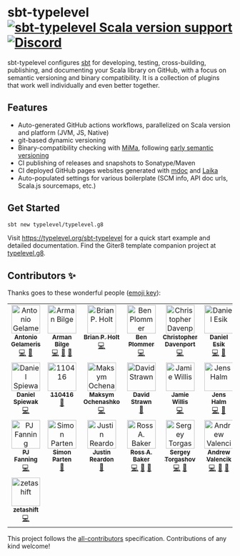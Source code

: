 # sbt-typelevel [![sbt-typelevel Scala version support](https://index.scala-lang.org/typelevel/sbt-typelevel/sbt-typelevel/latest-by-scala-version.svg?targetType=Sbt)](https://index.scala-lang.org/typelevel/sbt-typelevel/sbt-typelevel) [![Discord](https://img.shields.io/discord/632277896739946517.svg?label=&logo=discord&logoColor=ffffff&color=404244&labelColor=6A7EC2)](https://discord.gg/D7wY3aH7BQ)

sbt-typelevel configures [sbt](https://www.scala-sbt.org/) for developing, testing, cross-building, publishing, and documenting your Scala library on GitHub, with a focus on semantic versioning and binary compatibility. It is a collection of plugins that work well individually and even better together.

## Features

- Auto-generated GitHub actions workflows, parallelized on Scala version and platform (JVM, JS, Native)
- git-based dynamic versioning
- Binary-compatibility checking with [MiMa](https://github.com/lightbend/mima), following [early semantic versioning](https://www.scala-lang.org/blog/2021/02/16/preventing-version-conflicts-with-versionscheme.html#early-semver-and-sbt-version-policy)
- CI publishing of releases and snapshots to Sonatype/Maven
- CI deployed GitHub pages websites generated with [mdoc](https://github.com/scalameta/mdoc/) and [Laika](https://github.com/planet42/laika)
- Auto-populated settings for various boilerplate (SCM info, API doc urls, Scala.js sourcemaps, etc.)

## Get Started

```sh
sbt new typelevel/typelevel.g8
```

Visit https://typelevel.org/sbt-typelevel for a quick start example and detailed documentation.
Find the Giter8 template companion project at [typelevel.g8](https://github.com/typelevel/typelevel.g8).

## Contributors ✨

Thanks goes to these wonderful people ([emoji key](https://allcontributors.org/docs/en/emoji-key)):

<!-- ALL-CONTRIBUTORS-LIST:START - Do not remove or modify this section -->
<!-- prettier-ignore-start -->
<!-- markdownlint-disable -->
<table>
  <tbody>
    <tr>
      <td align="center" valign="top" width="14.28%"><a href="https://toniogela.dev/"><img src="https://avatars.githubusercontent.com/u/41690956?v=4?s=64" width="64px;" alt="Antonio Gelameris"/><br /><sub><b>Antonio Gelameris</b></sub></a><br /><a href="https://github.com/typelevel/sbt-typelevel/commits?author=TonioGela" title="Code">💻</a> <a href="https://github.com/typelevel/sbt-typelevel/pulls?q=is%3Apr+reviewed-by%3ATonioGela" title="Reviewed Pull Requests">👀</a></td>
      <td align="center" valign="top" width="14.28%"><a href="https://github.com/armanbilge"><img src="https://avatars.githubusercontent.com/u/3119428?v=4?s=64" width="64px;" alt="Arman Bilge"/><br /><sub><b>Arman Bilge</b></sub></a><br /><a href="https://github.com/typelevel/sbt-typelevel/commits?author=armanbilge" title="Code">💻</a> <a href="https://github.com/typelevel/sbt-typelevel/pulls?q=is%3Apr+reviewed-by%3Aarmanbilge" title="Reviewed Pull Requests">👀</a> <a href="https://github.com/typelevel/sbt-typelevel/commits?author=armanbilge" title="Documentation">📖</a></td>
      <td align="center" valign="top" width="14.28%"><a href="https://www.planetholt.com/"><img src="https://avatars.githubusercontent.com/u/1455476?v=4?s=64" width="64px;" alt="Brian P. Holt"/><br /><sub><b>Brian P. Holt</b></sub></a><br /><a href="https://github.com/typelevel/sbt-typelevel/commits?author=bpholt" title="Code">💻</a></td>
      <td align="center" valign="top" width="14.28%"><a href="https://github.com/bplommer"><img src="https://avatars.githubusercontent.com/u/8990749?v=4?s=64" width="64px;" alt="Ben Plommer"/><br /><sub><b>Ben Plommer</b></sub></a><br /><a href="https://github.com/typelevel/sbt-typelevel/commits?author=bplommer" title="Code">💻</a></td>
      <td align="center" valign="top" width="14.28%"><a href="https://christopherdavenport.github.io/sonatype-stats/"><img src="https://avatars.githubusercontent.com/u/10272700?v=4?s=64" width="64px;" alt="Christopher Davenport"/><br /><sub><b>Christopher Davenport</b></sub></a><br /><a href="https://github.com/typelevel/sbt-typelevel/commits?author=ChristopherDavenport" title="Code">💻</a></td>
      <td align="center" valign="top" width="14.28%"><a href="https://indieweb.social/@danicheg"><img src="https://avatars.githubusercontent.com/u/19841757?v=4?s=64" width="64px;" alt="Daniel Esik"/><br /><sub><b>Daniel Esik</b></sub></a><br /><a href="https://github.com/typelevel/sbt-typelevel/commits?author=danicheg" title="Code">💻</a> <a href="https://github.com/typelevel/sbt-typelevel/commits?author=danicheg" title="Documentation">📖</a></td>
      <td align="center" valign="top" width="14.28%"><a href="https://dgregory.dev/"><img src="https://avatars.githubusercontent.com/u/2992938?v=4?s=64" width="64px;" alt="David Gregory"/><br /><sub><b>David Gregory</b></sub></a><br /><a href="https://github.com/typelevel/sbt-typelevel/commits?author=DavidGregory084" title="Code">💻</a> <a href="https://github.com/typelevel/sbt-typelevel/pulls?q=is%3Apr+reviewed-by%3ADavidGregory084" title="Reviewed Pull Requests">👀</a></td>
    </tr>
    <tr>
      <td align="center" valign="top" width="14.28%"><a href="https://github.com/djspiewak"><img src="https://avatars.githubusercontent.com/u/752?v=4?s=64" width="64px;" alt="Daniel Spiewak"/><br /><sub><b>Daniel Spiewak</b></sub></a><br /><a href="https://github.com/typelevel/sbt-typelevel/commits?author=djspiewak" title="Code">💻</a></td>
      <td align="center" valign="top" width="14.28%"><a href="https://github.com/i10416"><img src="https://avatars.githubusercontent.com/u/39330037?v=4?s=64" width="64px;" alt="110416"/><br /><sub><b>110416</b></sub></a><br /><a href="#research-i10416" title="Research">🔬</a></td>
      <td align="center" valign="top" width="14.28%"><a href="https://ochenashko.com/"><img src="https://avatars.githubusercontent.com/u/6395483?v=4?s=64" width="64px;" alt="Maksym Ochenashko"/><br /><sub><b>Maksym Ochenashko</b></sub></a><br /><a href="https://github.com/typelevel/sbt-typelevel/commits?author=iRevive" title="Code">💻</a></td>
      <td align="center" valign="top" width="14.28%"><a href="https://github.com/isomarcte"><img src="https://avatars.githubusercontent.com/u/6734045?v=4?s=64" width="64px;" alt="David Strawn"/><br /><sub><b>David Strawn</b></sub></a><br /><a href="https://github.com/typelevel/sbt-typelevel/commits?author=isomarcte" title="Documentation">📖</a></td>
      <td align="center" valign="top" width="14.28%"><a href="https://github.com/j-mie6"><img src="https://avatars.githubusercontent.com/u/5148976?v=4?s=64" width="64px;" alt="Jamie Willis"/><br /><sub><b>Jamie Willis</b></sub></a><br /><a href="https://github.com/typelevel/sbt-typelevel/commits?author=j-mie6" title="Code">💻</a></td>
      <td align="center" valign="top" width="14.28%"><a href="http://www.planet42.org/"><img src="https://avatars.githubusercontent.com/u/3116929?v=4?s=64" width="64px;" alt="Jens Halm"/><br /><sub><b>Jens Halm</b></sub></a><br /><a href="https://github.com/typelevel/sbt-typelevel/commits?author=jenshalm" title="Code">💻</a> <a href="https://github.com/typelevel/sbt-typelevel/commits?author=jenshalm" title="Documentation">📖</a></td>
      <td align="center" valign="top" width="14.28%"><a href="https://github.com/osleonard"><img src="https://avatars.githubusercontent.com/u/4851473?v=4?s=64" width="64px;" alt="Akinmolayan Olushola"/><br /><sub><b>Akinmolayan Olushola</b></sub></a><br /><a href="https://github.com/typelevel/sbt-typelevel/commits?author=osleonard" title="Code">💻</a></td>
    </tr>
    <tr>
      <td align="center" valign="top" width="14.28%"><a href="https://medium.com/@pjfanning"><img src="https://avatars.githubusercontent.com/u/11783444?v=4?s=64" width="64px;" alt="PJ Fanning"/><br /><sub><b>PJ Fanning</b></sub></a><br /><a href="https://github.com/typelevel/sbt-typelevel/commits?author=pjfanning" title="Code">💻</a></td>
      <td align="center" valign="top" width="14.28%"><a href="https://github.com/Quafadas"><img src="https://avatars.githubusercontent.com/u/24899792?v=4?s=64" width="64px;" alt="Simon Parten"/><br /><sub><b>Simon Parten</b></sub></a><br /><a href="https://github.com/typelevel/sbt-typelevel/commits?author=Quafadas" title="Documentation">📖</a></td>
      <td align="center" valign="top" width="14.28%"><a href="https://github.com/reardonj"><img src="https://avatars.githubusercontent.com/u/142968?v=4?s=64" width="64px;" alt="Justin Reardon"/><br /><sub><b>Justin Reardon</b></sub></a><br /><a href="#research-reardonj" title="Research">🔬</a></td>
      <td align="center" valign="top" width="14.28%"><a href="https://rossabaker.com/"><img src="https://avatars.githubusercontent.com/u/142698?v=4?s=64" width="64px;" alt="Ross A. Baker"/><br /><sub><b>Ross A. Baker</b></sub></a><br /><a href="https://github.com/typelevel/sbt-typelevel/commits?author=rossabaker" title="Code">💻</a> <a href="#ideas-rossabaker" title="Ideas, Planning, & Feedback">🤔</a> <a href="https://github.com/typelevel/sbt-typelevel/pulls?q=is%3Apr+reviewed-by%3Arossabaker" title="Reviewed Pull Requests">👀</a></td>
      <td align="center" valign="top" width="14.28%"><a href="https://github.com/satorg"><img src="https://avatars.githubusercontent.com/u/3954178?v=4?s=64" width="64px;" alt="Sergey Torgashov"/><br /><sub><b>Sergey Torgashov</b></sub></a><br /><a href="https://github.com/typelevel/sbt-typelevel/commits?author=satorg" title="Code">💻</a> <a href="https://github.com/typelevel/sbt-typelevel/pulls?q=is%3Apr+reviewed-by%3Asatorg" title="Reviewed Pull Requests">👀</a></td>
      <td align="center" valign="top" width="14.28%"><a href="https://github.com/valencik"><img src="https://avatars.githubusercontent.com/u/5440389?v=4?s=64" width="64px;" alt="Andrew Valencik"/><br /><sub><b>Andrew Valencik</b></sub></a><br /><a href="https://github.com/typelevel/sbt-typelevel/commits?author=valencik" title="Code">💻</a> <a href="https://github.com/typelevel/sbt-typelevel/commits?author=valencik" title="Documentation">📖</a> <a href="#tool-valencik" title="Tools">🔧</a></td>
      <td align="center" valign="top" width="14.28%"><a href="https://www.linkedin.com/in/vasilvasilev97"><img src="https://avatars.githubusercontent.com/u/7115459?v=4?s=64" width="64px;" alt="Vasil Vasilev"/><br /><sub><b>Vasil Vasilev</b></sub></a><br /><a href="https://github.com/typelevel/sbt-typelevel/commits?author=vasilmkd" title="Code">💻</a> <a href="#ideas-vasilmkd" title="Ideas, Planning, & Feedback">🤔</a></td>
    </tr>
    <tr>
      <td align="center" valign="top" width="14.28%"><a href="https://github.com/zetashift"><img src="https://avatars.githubusercontent.com/u/1857826?v=4?s=64" width="64px;" alt="zetashift"/><br /><sub><b>zetashift</b></sub></a><br /><a href="https://github.com/typelevel/sbt-typelevel/commits?author=zetashift" title="Code">💻</a></td>
    </tr>
  </tbody>
</table>

<!-- markdownlint-restore -->
<!-- prettier-ignore-end -->

<!-- ALL-CONTRIBUTORS-LIST:END -->

This project follows the [all-contributors](https://github.com/all-contributors/all-contributors) specification. Contributions of any kind welcome!
